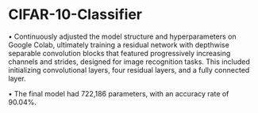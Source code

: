 # CIFAR-10-Classifier

•   Continuously adjusted the model structure and hyperparameters on Google Colab, ultimately training a residual network with depthwise separable convolution blocks that featured progressively increasing channels and strides, designed for image recognition tasks. This included initializing convolutional layers, four residual layers, and a fully connected layer.

•   The final model had 722,186 parameters, with an accuracy rate of 90.04%.
